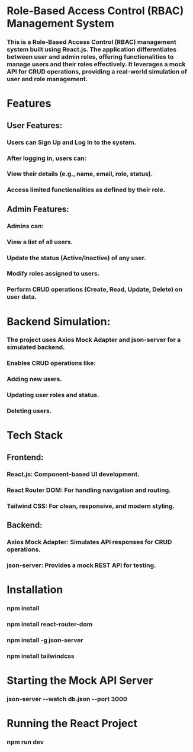 # Role-Based Access Control (RBAC) Management System
### This is a Role-Based Access Control (RBAC) management system built using React.js. The application differentiates between user and admin roles, offering functionalities to manage users and their roles effectively. It leverages a mock API for CRUD operations, providing a real-world simulation of user and role management.

# Features
## User Features:
### Users can Sign Up and Log In to the system.
### After logging in, users can:
### View their details (e.g., name, email, role, status).
### Access limited functionalities as defined by their role.

## Admin Features:
### Admins can:
### View a list of all users.
### Update the status (Active/Inactive) of any user.
### Modify roles assigned to users.
### Perform CRUD operations (Create, Read, Update, Delete) on user data.

# Backend Simulation:
### The project uses Axios Mock Adapter and json-server for a simulated backend.
### Enables CRUD operations like:
### Adding new users.
### Updating user roles and status.
### Deleting users.

# Tech Stack
## Frontend:
### React.js: Component-based UI development.
### React Router DOM: For handling navigation and routing.
### Tailwind CSS: For clean, responsive, and modern styling.

## Backend:
### Axios Mock Adapter: Simulates API responses for CRUD operations.
### json-server: Provides a mock REST API for testing.

# Installation
  ### npm install
  ### npm install react-router-dom
  ### npm install -g json-server
  ### npm install tailwindcss

# Starting the Mock API Server
  ### json-server --watch db.json --port 3000

# Running the React Project
  ### npm run dev














